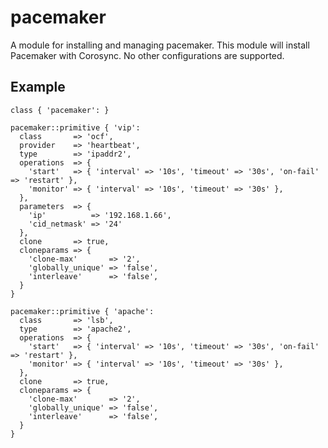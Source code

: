 # pacemaker

A module for installing and managing pacemaker. This module will install
Pacemaker with Corosync. No other configurations are supported.

## Example

    class { 'pacemaker': }

    pacemaker::primitive { 'vip':
      class       => 'ocf',
      provider    => 'heartbeat',
      type        => 'ipaddr2',
      operations  => {
        'start'   => { 'interval' => '10s', 'timeout' => '30s', 'on-fail' => 'restart' },
        'monitor' => { 'interval' => '10s', 'timeout' => '30s' },
      },
      parameters  => {
        'ip'          => '192.168.1.66',
        'cid_netmask' => '24'
      },
      clone       => true,
      cloneparams => {
        'clone-max'       => '2',
        'globally_unique' => 'false',
        'interleave'      => 'false',
      }
    }

    pacemaker::primitive { 'apache':
      class       => 'lsb',
      type        => 'apache2',
      operations  => {
        'start'   => { 'interval' => '10s', 'timeout' => '30s', 'on-fail' => 'restart' },
        'monitor' => { 'interval' => '10s', 'timeout' => '30s' },
      },
      clone       => true,
      cloneparams => {
        'clone-max'       => '2',
        'globally_unique' => 'false',
        'interleave'      => 'false',
      }
    }
